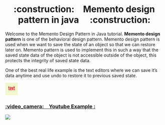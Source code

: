 <h1 align="center">:construction:&ensp;&ensp;Memento design pattern in java&ensp;&ensp; :construction:</h1>

<p>Welcome to the Memento Design Pattern in Java tutorial. <strong> Memento design pattern </strong> is one of the behavioral design pattern. 
Memento design pattern is used when we want to save the state of an object so that we can restore later on. Memento pattern is used to implement 
this in such a way that the saved state data of the object is not accessible outside of the object, this protects the integrity of saved state data.</p>

<p>One of the best real life example is the text editors where we can save it’s data anytime and use undo to restore it to previous saved state.</p>

<!-- gif -->
<p >
  <a>
    <img src="./assest/text.gif"  width="40" height="40">
  </a>
</p>


<h3><u>:video_camera:&ensp;&ensp;Youtube Example :</u></h3>

<!-- Youtube -->
<p >
  <a>
    <img src="https://img.shields.io/youtube/likes/Pwm-jrG2ZVA?list=PLD-mYtebG3X86i3uyAXwZKfVtUy2gMDdo?color=green&style=social"  height="18">
  </a>
</p>
